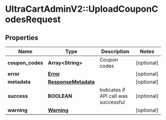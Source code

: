 # UltraCartAdminV2::UploadCouponCodesRequest

## Properties
Name | Type | Description | Notes
------------ | ------------- | ------------- | -------------
**coupon_codes** | **Array&lt;String&gt;** | Coupon codes | [optional] 
**error** | [**Error**](Error.md) |  | [optional] 
**metadata** | [**ResponseMetadata**](ResponseMetadata.md) |  | [optional] 
**success** | **BOOLEAN** | Indicates if API call was successful | [optional] 
**warning** | [**Warning**](Warning.md) |  | [optional] 


